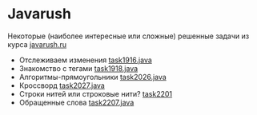 # Javarush
Некоторые (наиболее интересные или сложные) решенные задачи из курса [javarush.ru](https://javarush.ru)

* Отслеживаем изменения [task1916.java](task1916.java)
* Знакомство с тегами [task1918.java](task1918.java)
* Алгоритмы-прямоугольники [task2026.java](task2026.java)
* Кроссворд [task2027.java](task2027.java)
* Строки нитей или строковые нити? [task2201](task2201)
* Обращенные слова [task2207.java](task2207.java)

